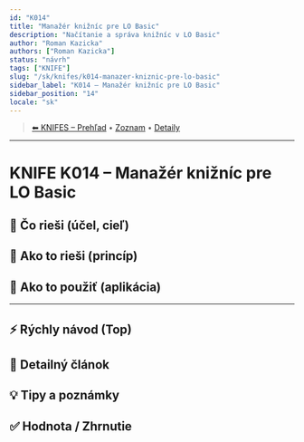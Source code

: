 ```yaml
---
id: "K014"
title: "Manažér knižníc pre LO Basic"
description: "Načítanie a správa knižníc v LO Basic"
author: "Roman Kazicka"
authors: ["Roman Kazicka"]
status: "návrh"
tags: ["KNIFE"]
slug: "/sk/knifes/k014-manazer-kniznic-pre-lo-basic"
sidebar_label: "K014 – Manažér knižníc pre LO Basic"
sidebar_position: "14"
locale: "sk"
---
```

<!-- body:start -->

<!-- nav:knifes -->
> [⬅ KNIFES – Prehľad](../KNIFEsOverview.md) • [Zoznam](../KNIFE_Overview_List.md) • [Detaily](../KNIFE_Overview_Details.md)
---
# KNIFE K014 – Manažér knižníc pre LO Basic

## 🎯 Čo rieši (účel, cieľ)

## 🧩 Ako to rieši (princíp)

## 🧪 Ako to použiť (aplikácia)

---

## ⚡ Rýchly návod (Top)

## 📜 Detailný článok

## 💡 Tipy a poznámky

## ✅ Hodnota / Zhrnutie
